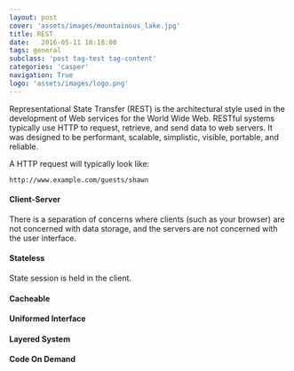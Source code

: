 ```yaml
---
layout: post
cover: 'assets/images/mountainous_lake.jpg'
title: REST
date:   2016-05-11 10:18:00
tags: general
subclass: 'post tag-test tag-content'
categories: 'casper'
navigation: True
logo: 'assets/images/logo.png'
---
```


Representational State Transfer (REST) is the architectural style used in the development of Web services for the World Wide Web. RESTful systems typically use HTTP to request, retrieve, and send data to web servers. It was designed to be performant, scalable, simplistic, visible, portable, and reliable.

A HTTP request will typically look like:

`http://www.example.com/guests/shawn`



#### Client-Server

There is a separation of concerns where clients (such as your browser) are not concerned with data storage, and the servers are not concerned with the user interface. 

#### Stateless

State session is held in the client.

#### Cacheable

#### Uniformed Interface

#### Layered System

#### Code On Demand
